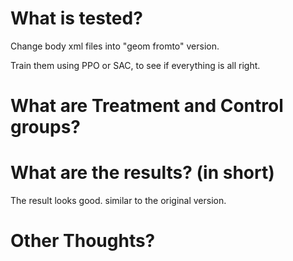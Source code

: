 # What is tested?

Change body xml files into "geom fromto" version.

Train them using PPO or SAC, to see if everything is all right.


# What are Treatment and Control groups?

# What are the results? (in short)

The result looks good. similar to the original version.

# Other Thoughts?

